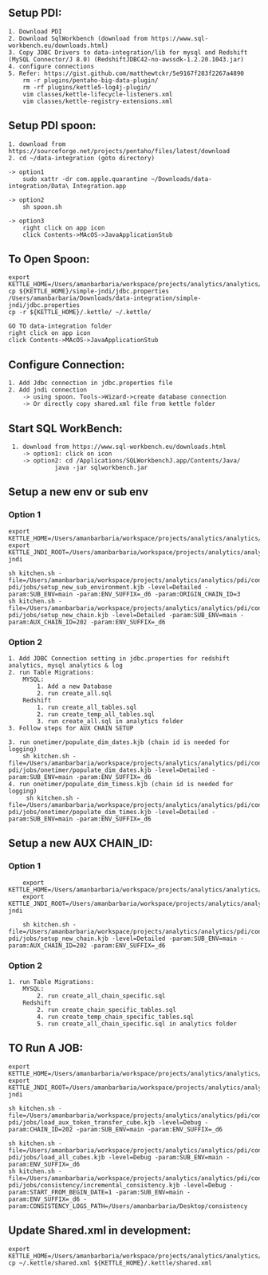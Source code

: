 ## Setup PDI:
	1. Download PDI
	2. Download SqlWorkbench (download from https://www.sql-workbench.eu/downloads.html)
	3. Copy JDBC Drivers to data-integration/lib for mysql and Redshift (MySQL Connector/J 8.0) (RedshiftJDBC42-no-awssdk-1.2.20.1043.jar)
	4. configure connections
	5. Refer: https://gist.github.com/matthewtckr/5e9167f283f2267a4890       
        rm -r plugins/pentaho-big-data-plugin/
        rm -rf plugins/kettle5-log4j-plugin/
        vim classes/kettle-lifecycle-listeners.xml
        vim classes/kettle-registry-extensions.xml

## Setup PDI spoon:
	1. download from https://sourceforge.net/projects/pentaho/files/latest/download
	2. cd ~/data-integration (goto directory)

	-> option1
		sudo xattr -dr com.apple.quarantine ~/Downloads/data-integration/Data\ Integration.app

	-> option2
		sh spoon.sh

	-> option3
		right click on app icon
		click Contents->MAcOS->JavaApplicationStub

## To Open Spoon:
	export KETTLE_HOME=/Users/amanbarbaria/workspace/projects/analytics/analytics/pdi/configs/development
	cp ${KETTLE_HOME}/simple-jndi/jdbc.properties /Users/amanbarbaria/Downloads/data-integration/simple-jndi/jdbc.properties
	cp -r ${KETTLE_HOME}/.kettle/ ~/.kettle/	

	GO TO data-integration folder
	right click on app icon
	click Contents->MAcOS->JavaApplicationStub
	
## Configure Connection:
	1. Add Jdbc connection in jdbc.properties file
	2. Add jndi connection 
		-> using spoon. Tools->Wizard->create database connection 
		-> Or directly copy shared.xml file from kettle folder

## Start SQL WorkBench:
	 1. download from https://www.sql-workbench.eu/downloads.html 
	 	-> option1: click on icon
		-> option2: cd /Applications/SQLWorkbenchJ.app/Contents/Java/
				 java -jar sqlworkbench.jar

			
## Setup a new env or sub env

### Option 1
    export KETTLE_HOME=/Users/amanbarbaria/workspace/projects/analytics/analytics/pdi/configs/development
    export KETTLE_JNDI_ROOT=/Users/amanbarbaria/workspace/projects/analytics/analytics/pdi/configs/development/simple-jndi

    sh kitchen.sh -file=/Users/amanbarbaria/workspace/projects/analytics/analytics/pdi/content-pdi/jobs/setup_new_sub_environment.kjb -level=Detailed -param:SUB_ENV=main -param:ENV_SUFFIX=_d6 -param:ORIGIN_CHAIN_ID=3
    sh kitchen.sh -file=/Users/amanbarbaria/workspace/projects/analytics/analytics/pdi/content-pdi/jobs/setup_new_chain.kjb -level=Detailed -param:SUB_ENV=main -param:AUX_CHAIN_ID=202 -param:ENV_SUFFIX=_d6

###  Option 2

	1. Add JDBC Connection setting in jdbc.properties for redshift analytics, mysql analytics & log 
	2. run Table Migrations:
	    MYSQL:
		    1. Add a new Database
		    2. run create_all.sql
	    Redshift
	        1. run create_all_tables.sql
	        2. run create_temp_all_tables.sql
	        3. run create_all.sql in analytics folder
	3. Follow steps for AUX CHAIN SETUP
	        
    3. run onetimer/populate_dim_dates.kjb (chain id is needed for logging)   
        sh kitchen.sh -file=/Users/amanbarbaria/workspace/projects/analytics/analytics/pdi/content-pdi/jobs/onetimer/populate_dim_dates.kjb -level=Detailed -param:SUB_ENV=main -param:ENV_SUFFIX=_d6 
    4. run onetimer/populate_dim_timess.kjb (chain id is needed for logging)
         sh kitchen.sh -file=/Users/amanbarbaria/workspace/projects/analytics/analytics/pdi/content-pdi/jobs/onetimer/populate_dim_times.kjb -level=Detailed -param:SUB_ENV=main -param:ENV_SUFFIX=_d6

## Setup a new AUX CHAIN_ID:

### Option 1
	    export KETTLE_HOME=/Users/amanbarbaria/workspace/projects/analytics/analytics/pdi/configs/development
    	export KETTLE_JNDI_ROOT=/Users/amanbarbaria/workspace/projects/analytics/analytics/pdi/configs/development/simple-jndi

        sh kitchen.sh -file=/Users/amanbarbaria/workspace/projects/analytics/analytics/pdi/content-pdi/jobs/setup_new_chain.kjb -level=Detailed -param:SUB_ENV=main -param:AUX_CHAIN_ID=202 -param:ENV_SUFFIX=_d6

### Option 2 
	1. run Table Migrations:
	    MYSQL:
			2. run create_all_chain_specific.sql
		Redshift
			2. run create_chain_specific_tables.sql		
			4. run create_temp_chain_specific_tables.sql
			5. run create_all_chain_specific.sql in analytics folder

## TO Run A JOB:
	export KETTLE_HOME=/Users/amanbarbaria/workspace/projects/analytics/analytics/pdi/configs/development
	export KETTLE_JNDI_ROOT=/Users/amanbarbaria/workspace/projects/analytics/analytics/pdi/configs/development/simple-jndi

	sh kitchen.sh -file=/Users/amanbarbaria/workspace/projects/analytics/analytics/pdi/content-pdi/jobs/load_aux_token_transfer_cube.kjb -level=Debug -param:CHAIN_ID=202 -param:SUB_ENV=main -param:ENV_SUFFIX=_d6 
	
    sh kitchen.sh -file=/Users/amanbarbaria/workspace/projects/analytics/analytics/pdi/content-pdi/jobs/load_all_cubes.kjb -level=Debug -param:SUB_ENV=main -param:ENV_SUFFIX=_d6 
    sh kitchen.sh -file=/Users/amanbarbaria/workspace/projects/analytics/analytics/pdi/content-pdi/jobs/consistency/incremental_consistency.kjb -level=Debug -param:START_FROM_BEGIN_DATE=1 -param:SUB_ENV=main -param:ENV_SUFFIX=_d6 -param:CONSISTENCY_LOGS_PATH=/Users/amanbarbaria/Desktop/consistency 


## Update Shared.xml in development:
	export KETTLE_HOME=/Users/amanbarbaria/workspace/projects/analytics/analytics/pdi/configs/development
	cp ~/.kettle/shared.xml ${KETTLE_HOME}/.kettle/shared.xml
